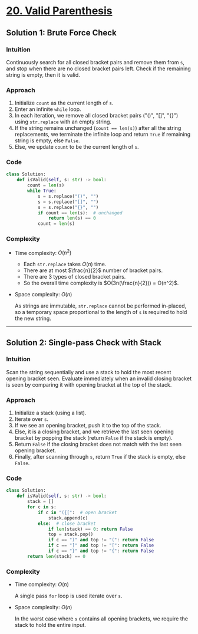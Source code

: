 # [20. Valid Parenthesis](https://leetcode.com/problems/valid-parentheses/solutions/4029475/)

## Solution 1: Brute Force Check

### Intuition

Continuously search for all closed bracket pairs and remove them from `s`, and stop when there are no closed bracket pairs left. Check if the remaining string is empty, then it is valid.

### Approach

1. Initialize `count` as the current length of `s`.
1. Enter an infinite `while` loop.
1. In each iteration, we remove all closed bracket pairs ("()", "[]", "{}") using `str.replace` with an empty string.
1. If the string remains unchanged (`count == len(s)`) after all the string replacements, we terminate the infinite loop and return `True` if remaining string is empty, else `False`.
1. Else, we update `count` to be the current length of `s`.

### Code

```python
class Solution:
    def isValid(self, s: str) -> bool:
        count = len(s)
        while True:
            s = s.replace("()", "")
            s = s.replace("[]", "")
            s = s.replace("{}", "")
            if count == len(s):  # unchanged
                return len(s) == 0
            count = len(s)
```

### Complexity

- Time complexity: $O(n^2)$

  - Each `str.replace` takes $O(n)$ time.
  - There are at most $\frac{n}{2}$ number of bracket pairs.
  - There are 3 types of closed bracket pairs.
  - So the overall time complexity is $O(3n(\frac{n}{2})) = O(n^2)$.

- Space complexity: $O(n)$

  As strings are immutable, `str.replace` cannot be performed in-placed, so a temporary space proportional to the length of `s` is required to hold the new string.

---

## Solution 2: Single-pass Check with Stack

### Intuition

Scan the string sequentially and use a stack to hold the most recent opening bracket seen. Evaluate immediately when an invalid closing bracket is seen by comparing it with opening bracket at the top of the stack.

### Approach

1. Initialize a stack (using a list).
1. Iterate over `s`.
1. If we see an opening bracket, push it to the top of the stack.
1. Else, it is a closing bracket, and we retrieve the last seen opening bracket by popping the stack (return `False` if the stack is empty).
1. Return `False` if the closing bracket does not match with the last seen opening bracket.
1. Finally, after scanning through `s`, return `True` if the stack is empty, else `False`.

### Code

```python
class Solution:
    def isValid(self, s: str) -> bool:
        stack = []
        for c in s:
            if c in "({[":  # open bracket
                stack.append(c)
            else:  # close bracket
                if len(stack) == 0: return False
                top = stack.pop()
                if c == ")" and top != "(": return False
                if c == "]" and top != "[": return False
                if c == "}" and top != "{": return False
        return len(stack) == 0
```

### Complexity

- Time complexity: $O(n)$

  A single pass `for` loop is used iterate over `s`.

- Space complexity: $O(n)$

  In the worst case where `s` contains all opening brackets, we require the stack to hold the entire input.
